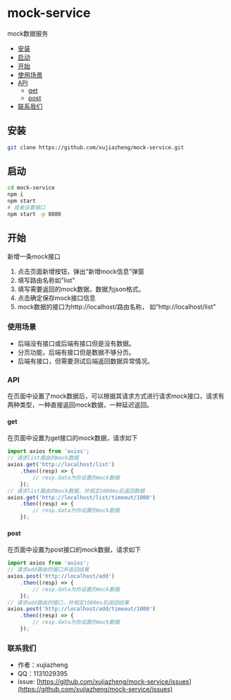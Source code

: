 # mock-service

mock数据服务

+ [安装](#安装)
+ [启动](#启动)
+ [开始](#开始)
+ [使用场景](#使用场景)
+ [API](#API)
    + [get](#get)
    + [post](#post)
+ [联系我们](#联系我们)

## 安装

```bash
git clone https://github.com/xujiazheng/mock-service.git

```

## 启动

```bash
cd mock-service
npm i
npm start
# 或者设置端口
npm start -p 8080
```

## 开始

新增一条mock接口

1. 点击页面新增按钮，弹出“新增mock信息”弹窗
2. 填写路由名称如"list"
3. 填写需要返回的mock数据，数据为json格式。
4. 点击确定保存mock接口信息
5. mock数据的接口为http://localhost/路由名称， 如“http://localhost/list”

### 使用场景

* 后端没有接口或后端有接口但是没有数据。
* 分页功能，后端有接口但是数据不够分页。
* 后端有接口，但需要测试后端返回数据异常情况。

### API

在页面中设置了mock数据后，可以根据其请求方式进行请求mock接口，请求有两种类型，一种直接返回mock数据，一种延迟返回。

#### get

在页面中设置为get接口的mock数据，请求如下

```javascript
import axios from 'axios';
// 请求list路由的mock数据
axios.get('http://localhost/list')
    .then((resp) => {
        // resp.data为你设置的mock数据
    });
// 请求list路由的mock数据，并规定1000ms后返回数据
axios.get('http://localhost/list/timeout/1000')
    .then((resp) => {
        // resp.data为你设置的mock数据
    });
```

#### post

在页面中设置为post接口的mock数据，请求如下

```javascript
import axios from 'axios';
// 请求add路由的接口并返回结果
axios.post('http://localhost/add')
    .then((resp) => {
        // resp.data为你设置的mock数据
    });
// 请求add路由的接口，并规定1000ms后返回结果
axios.post('http://localhost/add/timeout/1000')
    .then((resp) => {
        // resp.data为你设置的mock数据
    });
```

### 联系我们

+ 作者：xujiazheng
+ QQ：1131029395
+ issue: [https://github.com/xujiazheng/mock-service/issues](https://github.com/xujiazheng/mock-service/issues)